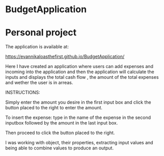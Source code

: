 # BudgetApplication
# Personal project

The application is available at:

https://evannikaloasthefirst.github.io/BudgetApplication/


Here I have created an application where users can add expenses and incoming into the application and then the application will calculate the inputs and displays the total cash flow , the amount of the total expenses and wether the user is in arreas.

INSTRUCTIONS:

Simply enter the amount you desire in the first input box and click the button placed to the right to enter the amount.

To insert the expense: type in the name of the expense in the second inputbox followed by the amount in the last input box.

Then proceed to click the button placed to the right.

I was working with object, their properties, extracting input values and being able to combine values to produce an output.
